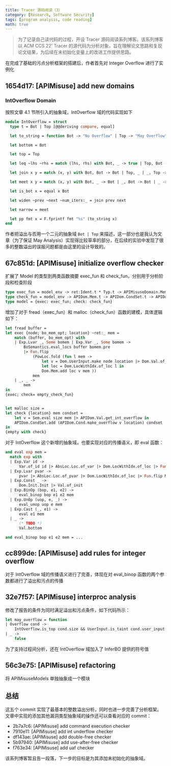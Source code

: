 ```yaml
---
title: Tracer 源码阅读（3）
category: [Research, Software Security]
tags: [program analysis, code reading]
math: true
---
```


> 为了记录自己读代码的过程，开设 Tracer 源码阅读系列博客。该系列博客以 ACM CCS 22' Tracer 的源代码为分析对象，旨在理解论文思路和复现论文结果，为后续在未初始化变量上的改进工作提供思路。

在完成了基础的污点分析框架的搭建后，作者首先对 Integer Overflow 进行了实例化

## 1654d17: [APIMisuse] add new domains

### IntOverflow Domain

按照文章 4.1 节所引入的抽象域，IntOverflow 域的代码实现如下

```ocaml
module IntOverflow = struct
  type t = Bot | Top [@@deriving compare, equal]

  let to_string = function Bot -> "No Overflow" | Top -> "May Overflow"

  let bottom = Bot

  let top = Top

  let leq ~lhs ~rhs = match (lhs, rhs) with Bot, _ -> true | Top, Bot -> false | Top, Top -> true

  let join x y = match (x, y) with Bot, Bot -> Bot | Top, _ | _, Top -> Top

  let meet x y = match (x, y) with Bot, _ -> Bot | _, Bot -> Bot | _ -> Top

  let is_bot x = equal x Bot

  let widen ~prev ~next ~num_iters:_ = join prev next

  let narrow = meet

  let pp fmt x = F.fprintf fmt "%s" (to_string x)
end
```

作者把溢出与否用一个二元的抽象域 `Bot | Top` 来描述，这一部分也是我认为文章（为了保证 May Analysis）实现得比较草率的部分，在后续的实验中发现了很多的整数溢出的误报问题都是由这里的设计导致的。

## 67c851d: [APIMisuse] initialize overflow checker

扩展了 Model 的类型到两类函数摘要 exec_fun 和 check_fun，分别用于分析阶段和检查阶段

```ocaml
type exec_fun = model_env -> ret:Ident.t * Typ.t -> APIMisuseDomain.Mem.t -> APIMisuseDomain.Mem.t
type check_fun = model_env -> APIDom.Mem.t -> APIDom.CondSet.t -> APIDom.CondSet.t
type model = {exec: exec_fun; check: check_fun}
```

增加了对于 fread（exec_fun）和 malloc（check_fun）函数的建模，具体逻辑如下：

```ocaml
let fread buffer =
let exec {node; bo_mem_opt; location} ~ret:_ mem =
    match (buffer, bo_mem_opt) with
    | Exp.Lvar _, Some bomem | Exp.Var _, Some bomem ->
        BoSemantics.eval_locs buffer bomem.pre
        |> Fun.flip
            (PowLoc.fold (fun l mem ->
                let v = Dom.UserInput.make node location |> Dom.Val.of_user_input in
                let loc = Dom.LocWithIdx.of_loc l in
                Dom.Mem.add loc v mem ))
            mem
    | _, _ ->
        mem
in
{exec; check= empty_check_fun}


let malloc size =
let check {location} mem condset =
    let v = Sem.eval size mem |> APIDom.Val.get_int_overflow in
    APIDom.CondSet.add (APIDom.Cond.make_overflow v location) condset
in
{empty with check}
```

对于 IntOverflow 这个新增的抽象域，也要实现对应的传播语义，即 eval 函数：

```ocaml
and eval exp mem =
  match exp with
  | Exp.Var id ->
      Var.of_id id |> AbsLoc.Loc.of_var |> Dom.LocWithIdx.of_loc |> Fun.flip Mem.find mem
  | Exp.Lvar pvar ->
      pvar |> AbsLoc.Loc.of_pvar |> Dom.LocWithIdx.of_loc |> Fun.flip Mem.find mem
  | Exp.Const _ ->
      Dom.Init.Init |> Val.of_init
  | Exp.BinOp (bop, e1, e2) ->
      eval_binop bop e1 e2 mem
  | Exp.UnOp (uop, e, _) ->
      eval_unop uop e mem
  | Exp.Cast (_, e1) ->
      eval e1 mem
  | _ ->
      (* TODO *)
      Val.bottom

and eval_binop bop e1 e2 mem = ...
```

## cc899de: [APIMisuse] add rules for integer overflow

对于 IntOverflow 域的传播语义进行了完善，体现在对 eval_binop 函数的两个参数都进行了溢出和污点的传播

## 32e7f57: [APIMisuse] interproc analysis

修改了报告的条件为同时满足溢出和污点条件，如下代码所示：

```ocaml
let may_overflow = function
| Overflow cond ->
    IntOverflow.is_top cond.size && UserInput.is_taint cond.user_input
| _ ->
    false
```

为了支持过程间分析，还在 IntOverflow 域加入了 InferBO 提供的符号值

## 56c3e75: [APIMisuse] refactoring

将 APIMisuseModels 单独抽象成一个模块

## 总结

这五个 commit 实现了最基本的整数溢出分析，同时也进一步完善了分析框架。文章中实现的添加其他漏洞类型抽象域的操作还可以查看对应的 commit：

- 2b7a7c6: [APIMisuse] add command execution checker
- 7910e11: [APIMisuse] add int underflow checker
- df143ae: [APIMisuse] add double-free checker
- 5b97940: [APIMisuse] add use-after-free checker
- f763e34: [APIMisuse] add uaf checker

该系列博客暂且告一段落，下一步的目标是为其添加未初始化的抽象域。